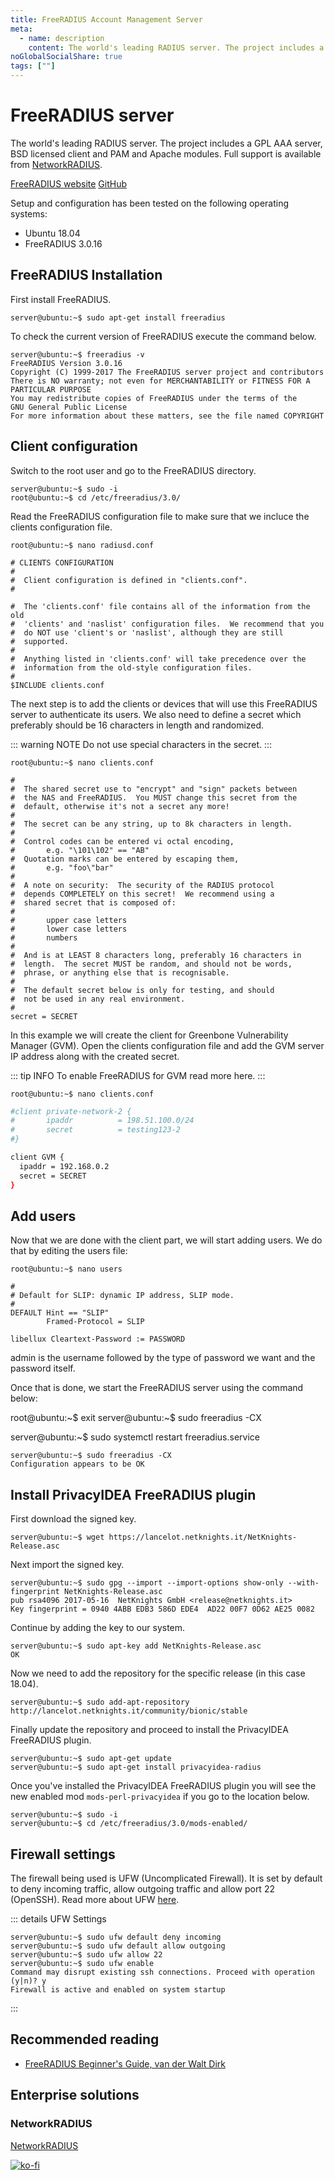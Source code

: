 ```yaml
---
title: FreeRADIUS Account Management Server
meta:
  - name: description
    content: The world's leading RADIUS server. The project includes a GPL AAA server, BSD licensed client and PAM and Apache modules. Full support is available from NetworkRADIUS.
noGlobalSocialShare: true
tags: [""]
---
```


# FreeRADIUS server <Badge text="In development" type="warning"/>

<TagLinks />

The world's leading RADIUS server. The project includes a GPL AAA server, BSD licensed client and PAM and Apache modules. Full support is available from [NetworkRADIUS](https://networkradius.com/).

[FreeRADIUS website](https://freeradius.org/) [GitHub](https://github.com/FreeRADIUS)

Setup and configuration has been tested on the following operating systems:

* Ubuntu 18.04
* FreeRADIUS 3.0.16

## FreeRADIUS Installation

First install FreeRADIUS.

```
server@ubuntu:~$ sudo apt-get install freeradius
```

To check the current version of FreeRADIUS execute the command below.

```{2}
server@ubuntu:~$ freeradius -v
FreeRADIUS Version 3.0.16
Copyright (C) 1999-2017 The FreeRADIUS server project and contributors
There is NO warranty; not even for MERCHANTABILITY or FITNESS FOR A
PARTICULAR PURPOSE
You may redistribute copies of FreeRADIUS under the terms of the
GNU General Public License
For more information about these matters, see the file named COPYRIGHT
```

## Client configuration

Switch to the root user and go to the FreeRADIUS directory.

```
server@ubuntu:~$ sudo -i
root@ubuntu:~$ cd /etc/freeradius/3.0/
```

Read the FreeRADIUS configuration file to make sure that we incluce the clients configuration file.

```
root@ubuntu:~$ nano radiusd.conf
```

```bash{14}
# CLIENTS CONFIGURATION
#
#  Client configuration is defined in "clients.conf".
#

#  The 'clients.conf' file contains all of the information from the old
#  'clients' and 'naslist' configuration files.  We recommend that you
#  do NOT use 'client's or 'naslist', although they are still
#  supported.
#
#  Anything listed in 'clients.conf' will take precedence over the
#  information from the old-style configuration files.
#
$INCLUDE clients.conf
```

The next step is to add the clients or devices that will use this FreeRADIUS server to authenticate its users. We also need to define a secret which preferably should be 16 characters in length and randomized.

::: warning NOTE
Do not use special characters in the secret.
:::

```
root@ubuntu:~$ nano clients.conf
```

```bash{28}
#
#  The shared secret use to "encrypt" and "sign" packets between
#  the NAS and FreeRADIUS.  You MUST change this secret from the
#  default, otherwise it's not a secret any more!
#
#  The secret can be any string, up to 8k characters in length.
#
#  Control codes can be entered vi octal encoding,
#       e.g. "\101\102" == "AB"
#  Quotation marks can be entered by escaping them,
#       e.g. "foo\"bar"
#
#  A note on security:  The security of the RADIUS protocol
#  depends COMPLETELY on this secret!  We recommend using a
#  shared secret that is composed of:
#
#       upper case letters
#       lower case letters
#       numbers
#
#  And is at LEAST 8 characters long, preferably 16 characters in
#  length.  The secret MUST be random, and should not be words,
#  phrase, or anything else that is recognisable.
#
#  The default secret below is only for testing, and should
#  not be used in any real environment.
#
secret = SECRET
```

In this example we will create the client for Greenbone Vulnerability Manager (GVM). Open the clients configuration file and add the GVM server IP address along with the created secret.

::: tip INFO
To enable FreeRADIUS for GVM read more here.
:::

```
root@ubuntu:~$ nano clients.conf
```

```bash
#client private-network-2 {
#       ipaddr          = 198.51.100.0/24
#       secret          = testing123-2
#}

client GVM {
  ipaddr = 192.168.0.2
  secret = SECRET
}
```

## Add users

Now that we are done with the client part, we will start adding users. We do that by editing the users file:

```
root@ubuntu:~$ nano users
```

```bash{7}
#
# Default for SLIP: dynamic IP address, SLIP mode.
#
DEFAULT Hint == "SLIP"
        Framed-Protocol = SLIP

libellux Cleartext-Password := PASSWORD
```

admin is the username followed by the type of password we want and the password itself.

Once that is done, we start the FreeRADIUS server using the command below:

root@ubuntu:~$ exit
server@ubuntu:~$ sudo freeradius -CX

server@ubuntu:~$ sudo systemctl restart freeradius.service

```{2}
server@ubuntu:~$ sudo freeradius -CX
Configuration appears to be OK
```

## Install PrivacyIDEA FreeRADIUS plugin

First download the signed key.

```
server@ubuntu:~$ wget https://lancelot.netknights.it/NetKnights-Release.asc
```

Next import the signed key.

```
server@ubuntu:~$ sudo gpg --import --import-options show-only --with-fingerprint NetKnights-Release.asc
pub rsa4096 2017-05-16  NetKnights GmbH <release@netknights.it>
Key fingerprint = 0940 4ABB EDB3 586D EDE4  AD22 00F7 0D62 AE25 0082
```

Continue by adding the key to our system.

```
server@ubuntu:~$ sudo apt-key add NetKnights-Release.asc
OK
```

Now we need to add the repository for the specific release (in this case 18.04).

```
server@ubuntu:~$ sudo add-apt-repository http://lancelot.netknights.it/community/bionic/stable
```

Finally update the repository and proceed to install the PrivacyIDEA FreeRADIUS plugin.

```
server@ubuntu:~$ sudo apt-get update
server@ubuntu:~$ sudo apt-get install privacyidea-radius
```

Once you've installed the PrivacyIDEA FreeRADIUS plugin you will see the new enabled mod `mods-perl-privacyidea` if you go to the location below.

```
server@ubuntu:~$ sudo -i
server@ubuntu:~$ cd /etc/freeradius/3.0/mods-enabled/
```

## Firewall settings

The firewall being used is UFW (Uncomplicated Firewall). It is set by default to deny incoming traffic, allow outgoing traffic and allow port 22 (OpenSSH). Read more about UFW [here](https://help.ubuntu.com/community/UFW).

::: details UFW Settings
```console
server@ubuntu:~$ sudo ufw default deny incoming
server@ubuntu:~$ sudo ufw default allow outgoing
server@ubuntu:~$ sudo ufw allow 22
server@ubuntu:~$ sudo ufw enable
Command may disrupt existing ssh connections. Proceed with operation (y|n)? y
Firewall is active and enabled on system startup
```
:::

## Recommended reading <Badge text="affiliate links" type="warning"/>

* [FreeRADIUS Beginner's Guide, van der Walt Dirk](https://amzn.to/3aXFTP4)

## Enterprise solutions <Badge text="non-sponsored" type="default"/>

### NetworkRADIUS

[NetworkRADIUS](https://networkradius.com/)

[![ko-fi](https://www.ko-fi.com/img/githubbutton_sm.svg)](https://ko-fi.com/B0B31BJU3)

<social-share />
